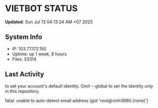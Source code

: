# VIETBOT STATUS
**Updated**: Sun Jul 13 04:13:24 AM +07 2025

## System Info
- IP: 103.77.172.150
- Uptime: up 1 week, 8 hours
- Files: 33314

## Last Activity

to set your account's default identity.
Omit --global to set the identity only in this repository.

fatal: unable to auto-detect email address (got 'root@vinh3690.(none)')
